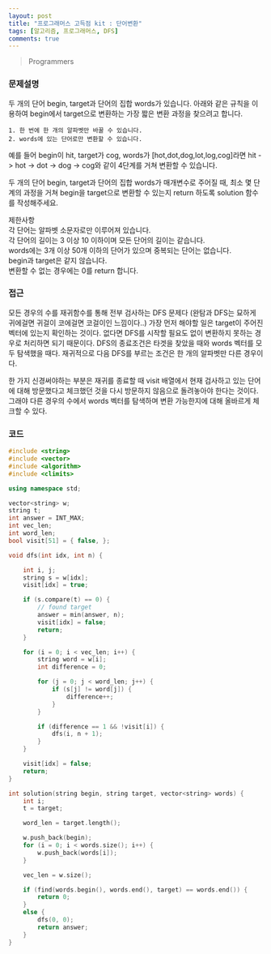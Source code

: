 ```yaml
---
layout: post
title: "프로그래머스 고득점 kit : 단어변환"
tags: [알고리즘, 프로그래머스, DFS]
comments: true
---
```


> Programmers  

### 문제설명  
두 개의 단어 begin, target과 단어의 집합 words가 있습니다. 아래와 같은 규칙을 이용하여 begin에서 target으로 변환하는 가장 짧은 변환 과정을 찾으려고 합니다.  
~~~
1. 한 번에 한 개의 알파벳만 바꿀 수 있습니다.
2. words에 있는 단어로만 변환할 수 있습니다.
~~~
예를 들어 begin이 hit, target가 cog, words가 [hot,dot,dog,lot,log,cog]라면 hit -> hot -> dot -> dog -> cog와 같이 4단계를 거쳐 변환할 수 있습니다.  

두 개의 단어 begin, target과 단어의 집합 words가 매개변수로 주어질 때, 최소 몇 단계의 과정을 거쳐 begin을 target으로 변환할 수 있는지 return 하도록 solution 함수를 작성해주세요.  

제한사항  
각 단어는 알파벳 소문자로만 이루어져 있습니다.  
각 단어의 길이는 3 이상 10 이하이며 모든 단어의 길이는 같습니다.  
words에는 3개 이상 50개 이하의 단어가 있으며 중복되는 단어는 없습니다.  
begin과 target은 같지 않습니다.  
변환할 수 없는 경우에는 0를 return 합니다.  

### 접근  
모든 경우의 수를 재귀함수를 통해 전부 검사하는 DFS 문제다 (완탐과 DFS는 묘하게 귀에걸면 귀걸이 코에걸면 코걸이인 느낌이다..) 가장 먼저 해야할 일은 target이 주어진 벡터에 있는지 확인하는 것이다. 없다면 DFS를 시작할 필요도 없이 변환하지 못하는 경우로 처리하면 되기 때문이다. DFS의 종료조건은 타겟을 찾았을 때와 words 벡터를 모두 탐색했을 때다. 재귀적으로 다음 DFS를 부르는 조건은 한 개의 알파벳만 다른 경우이다.  

한 가지 신경써야하는 부분은 재귀를 종료할 때 visit 배열에서 현재 검사하고 있는 단어에 대해 방문했다고 체크했던 것을 다시 방문하지 않음으로 돌려놓아야 한다는 것이다. 그래야 다른 경우의 수에서 words 벡터를 탐색하며 변환 가능한지에 대해 올바르게 체크할 수 있다.

### 코드  
~~~c++
#include <string>
#include <vector>
#include <algorithm>
#include <climits>

using namespace std;

vector<string> w;
string t;
int answer = INT_MAX;
int vec_len;
int word_len;
bool visit[51] = { false, };

void dfs(int idx, int n) {

    int i, j;
    string s = w[idx];
    visit[idx] = true;

    if (s.compare(t) == 0) {
        // found target
        answer = min(answer, n);
        visit[idx] = false;
        return;
    }

    for (i = 0; i < vec_len; i++) {
        string word = w[i];
        int difference = 0;

        for (j = 0; j < word_len; j++) {
            if (s[j] != word[j]) {
                difference++;
            }
        }

        if (difference == 1 && !visit[i]) {
            dfs(i, n + 1);
        }
    }

    visit[idx] = false;
    return;
}

int solution(string begin, string target, vector<string> words) {
    int i;
    t = target;

    word_len = target.length();

    w.push_back(begin);
    for (i = 0; i < words.size(); i++) {
        w.push_back(words[i]);
    }

    vec_len = w.size();

    if (find(words.begin(), words.end(), target) == words.end()) {
        return 0;
    }
    else {
        dfs(0, 0);
        return answer;
    }
}
~~~
